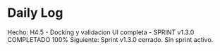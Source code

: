 ﻿# Daily Log

Hecho: H4.5 - Docking y validacion UI completa - SPRINT v1.3.0 COMPLETADO 100%
Siguiente: Sprint v1.3.0 cerrado. Sin sprint activo.


